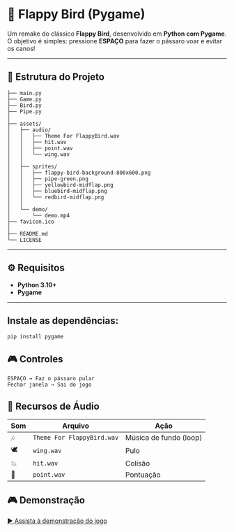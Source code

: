 # 🐤 Flappy Bird (Pygame)

Um remake do clássico **Flappy Bird**, desenvolvido em **Python com Pygame**.  
O objetivo é simples: pressione **ESPAÇO** para fazer o pássaro voar e evitar os canos!

---

## 🧩 Estrutura do Projeto


    ├── main.py
    ├── Game.py
    ├── Bird.py
    ├── Pipe.py
    │
    ├── assets/
    │   ├── audio/                  
    │   │   ├── Theme For FlappyBird.wav
    │   │   ├── hit.wav
    │   │   ├── point.wav
    │   │   └── wing.wav
    │   │
    │   ├── sprites/                
    │   │   ├── flappy-bird-background-800x600.png
    │   │   ├── pipe-green.png
    │   │   ├── yellowbird-midflap.png
    │   │   ├── bluebird-midflap.png
    │   │   └── redbird-midflap.png
    │   │
    │   └── demo/
    │       └── demo.mp4
    ├── favicon.ico
    │
    ├── README.md
    └── LICENSE



---

## ⚙️ Requisitos

- **Python 3.10+**
- **Pygame**

---

## Instale as dependências:
    pip install pygame

## 🎮 Controles

```
ESPAÇO → Faz o pássaro pular
Fechar janela → Sai do jogo
```

## 🎵 Recursos de Áudio
| Som | Arquivo                    | Ação                   |
| --- | -------------------------- | ---------------------- |
| 🎶  | `Theme For FlappyBird.wav` | Música de fundo (loop) |
| 🕊  | `wing.wav`                 | Pulo                   |
| 💥  | `hit.wav`                  | Colisão                |
| 🏅  | `point.wav`                | Pontuação              |

## 🎮 Demonstração

[▶️ Assista à demonstração do jogo](assets/demo/demo.mp4)
